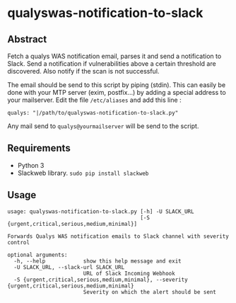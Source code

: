 # qualyswas-notification-to-slack

## Abstract
Fetch a qualys WAS notification email, parses it and send a notification to Slack. Send a notification if vulnerabilities above a certain threshold are discovered. Also notify if the scan is not successful.

The email should be send to this script by piping (stdin). This can easily be done with your MTP server (exim, postfix...) by adding a special address to your mailserver. Edit the file `/etc/aliases` and add this line :
```
qualys: "|/path/to/qualyswas-notification-to-slack.py"
```
Any mail send to `qualys@yourmailserver` will be send to the script.

## Requirements
- Python 3
- Slackweb library. `sudo pip install slackweb`

## Usage
```
usage: qualyswas-notification-to-slack.py [-h] -U SLACK_URL
                                          [-S {urgent,critical,serious,medium,minimal}]

Forwards Qualys WAS notification emails to Slack channel with severity control

optional arguments:
  -h, --help            show this help message and exit
  -U SLACK_URL, --slack-url SLACK_URL
                        URL of Slack Incoming Webhook
  -S {urgent,critical,serious,medium,minimal}, --severity {urgent,critical,serious,medium,minimal}
                        Severity on which the alert should be sent
```
